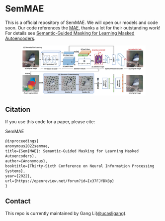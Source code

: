 # SemMAE

This is a official repository of SemMAE.
We will open our models and code soon.
Our code references the [MAE](https://github.com/facebookresearch/mae), thanks a lot for their outstanding work!
For details see [Semantic-Guided Masking for Learning Masked Autoencoders](https://arxiv.org/pdf/2112.13085.pdf). 

<div align="center">
  <img width="400", src="https://github.com/ucasligang/SemMAE/blob/main/src/figure1.png">
</div>

## Citation
If you use this code for a paper, please cite:

SemMAE
```
@inproceedings{
anonymous2022semmae,
title={Sem{MAE}: Semantic-Guided Masking for Learning Masked Autoencoders},
author={Anonymous},
booktitle={Thirty-Sixth Conference on Neural Information Processing Systems},
year={2022},
url={https://openreview.net/forum?id=Ix37FJYDkBp}
}
```

## Contact

This repo is currently maintained by Gang Li([@ucasligang](https://github.com/ucasligang)).

